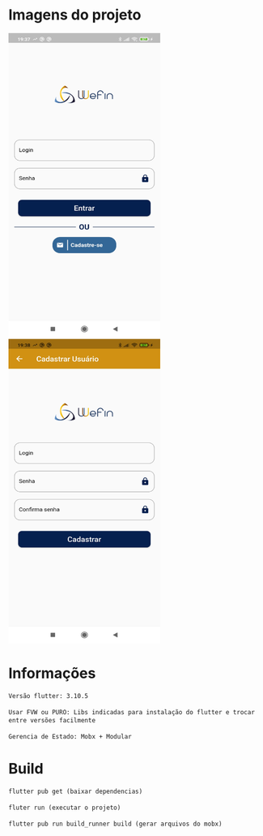#  Imagens do projeto

<img src="/assets/images/readme/readme-imagem1.jpg" width="300" height="600">
<img src="/assets/images/readme/readme-imagem2.jpg" width="300" height="600">
  
#  Informações

  
    Versão flutter: 3.10.5
    
    Usar FVW ou PURO: Libs indicadas para instalação do flutter e trocar entre versões facilmente
    
    Gerencia de Estado: Mobx + Modular
  

#  Build
  

    flutter pub get (baixar dependencias)
    
    fluter run (executar o projeto)
    
    flutter pub run build_runner build (gerar arquivos do mobx)